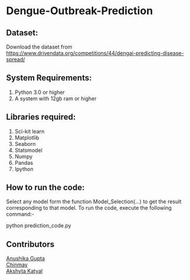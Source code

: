 # Dengue-Outbreak-Prediction

## Dataset:

Download the dataset from
https://www.drivendata.org/competitions/44/dengai-predicting-disease-spread/

## System Requirements:

  1. Python 3.0 or higher
  2. A system with 12gb ram or higher
  
##  Libraries required:
  1. Sci-kit learn
  2. Matplotlib
  3. Seaborn
  4. Statsmodel
  5. Numpy
  6. Pandas
  7. Ipython
  
## How to run the code:
Select any model form the function Model_Selection(...) to get
the result corresponding to that model. To run the code, execute the following
command:-

python prediction_code.py

## Contributors

[//]: contributor-faces

<a href="https://github.com/anushika99">Anushika Gupta</a>
<br>
<a href="https://github.com/budhirajachinmay">Chinmay</a>
<br>
<a href="https://github.com/akshyta">Akshyta Katyal</a>
